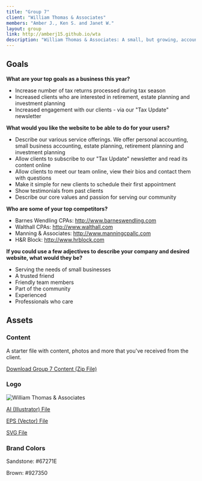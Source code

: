 ```yaml
---
title: "Group 7"
client: "William Thomas & Associates"
members: "Amber J., Ken S. and Janet W."
layout: group
link: http://amberj15.github.io/wta
description: "William Thomas & Associates: A small, but growing, accounting firm that has prided itself in serving its local clientele across many generations."
---
```


## Goals

**What are your top goals as a business this year?**

* Increase number of tax returns processed during tax season
* Increased clients who are interested in retirement, estate planning and investment planning
* Increased engagement with our clients - via our "Tax Update" newsletter

**What would you like the website to be able to do for your users?**

* Describe our various service offerings.  We offer personal accounting, small business accounting, estate planning, retirement planning and investment planning
* Allow clients to subscribe to our "Tax Update" newsletter and read its content online
* Allow clients to meet our team online, view their bios and contact them with questions
* Make it simple for new clients to schedule their first appointment
* Show testimonials from past clients
* Describe our core values and passion for serving our community

**Who are some of your top competitors?**

* Barnes Wendling CPAs: http://www.barneswendling.com
* Walthall CPAs: http://www.walthall.com
* Manning & Associates: http://www.manningcpallc.com
* H&R Block: http://www.hrblock.com


**If you could use a few adjectives to describe your company and desired website, what would they be?**

* Serving the needs of small businesses
* A trusted friend
* Friendly team members
* Part of the community
* Experienced
* Professionals who care

## Assets

### Content

A starter file with content, photos and more that you've received from the client.  

<a href="/groups/assets/group7/Group-7-Content.zip">Download Group 7 Content (Zip File)</a>

### Logo
<img src="/groups/assets/group7/williamthomas.svg" alt="William Thomas & Associates" />

<a href="/groups/assets/group7/williamthomas.ai">AI (Illustrator) File</a>

<a href="/groups/assets/group7/williamthomas.eps">EPS (Vector) File</a>

<a href="/groups/assets/group7/williamthomas.svg">SVG File</a>

### Brand Colors

Sandstone: #67271E

Brown: #927350